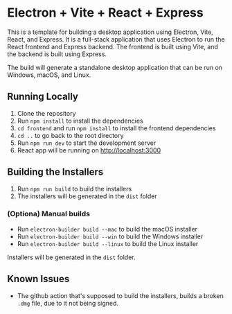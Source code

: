 # Electron + Vite + React + Express

This is a template for building a desktop application using Electron, Vite, React, and Express. It is a full-stack application that uses Electron to run the React frontend and Express backend. The frontend is built using Vite, and the backend is built using Express.

The build will generate a standalone desktop application that can be run on Windows, macOS, and Linux.

## Running Locally

1. Clone the repository
2. Run `npm install` to install the dependencies
3. `cd frontend` and run `npm install` to install the frontend dependencies
4. `cd ..` to go back to the root directory
5. Run `npm run dev` to start the development server
6. React app will be running on [http://localhost:3000](http://localhost:3000)

## Building the Installers

1. Run `npm run build` to build the installers
2. The installers will be generated in the `dist` folder

### (Optiona) Manual builds

- Run `electron-builder build --mac` to build the macOS installer
- Run `electron-builder build --win` to build the Windows installer
- Run `electron-builder build --linux` to build the Linux installer

Installers will be generated in the `dist` folder.

## Known Issues

- The github action that's supposed to build the installers, builds a broken `.dmg` file, due to it not being signed.
